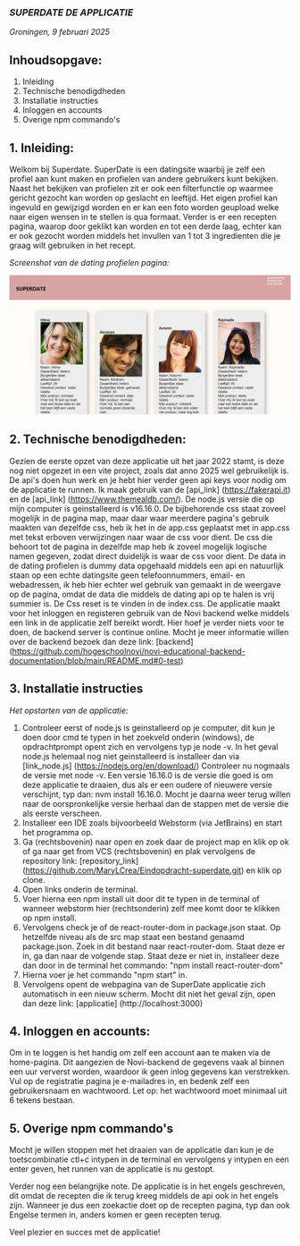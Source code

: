 ### *SUPERDATE DE APPLICATIE* 
*Groningen, 9 februari 2025*

## Inhoudsopgave:
1. Inleiding
2. Technische benodigdheden
3. Installatie instructies
4. Inloggen en accounts
5. Overige npm commando's 

## 1. Inleiding:
Welkom bij Superdate. SuperDate is een datingsite waarbij je zelf een profiel aan kunt maken en profielen van andere gebruikers kunt 
bekijken. Naast het bekijken van profielen zit er ook een filterfunctie op waarmee gericht gezocht kan worden op geslacht en leeftijd. Het eigen profiel 
kan ingevuld en gewijzigd worden en er kan een foto worden geupload welke naar eigen wensen in te stellen is qua formaat. Verder is er een recepten pagina, 
waarop door geklikt kan worden en tot een derde laag, echter kan er ook gezocht worden middels het invullen van 1 tot 3 ingredienten die je graag wilt gebruiken 
in het recept. 

*Screenshot van de dating profielen pagina:*

![](src/assets/profiel-pagina.png)

## 2. Technische benodigdheden:
Gezien de eerste opzet van deze applicatie uit het jaar 2022 stamt, is deze nog niet opgezet in een vite project, zoals dat anno 2025 wel gebruikelijk is.
De api's doen hun werk en je hebt hier verder geen api keys voor nodig om de applicatie te runnen. Ik maak gebruik van de [api_link] (https://fakerapi.it) en
de [api_link] (https://www.themealdb.com/). De node.js versie die op mijn computer is geinstalleerd is v16.16.0.
De bijbehorende css staat zoveel mogelijk in de pagina map, maar daar waar meerdere pagina's gebruik maakten van dezelfde css, 
heb ik het in de app.css geplaatst met in app.css met tekst erboven verwijzingen naar waar de css voor dient. De css die behoort tot de pagina in dezelfde map heb ik
zoveel mogelijk logische namen gegeven, zodat direct duidelijk is waar de css voor dient. De data in de dating profielen is dummy data opgehaald middels een api en natuurlijk 
staan op een echte datingsite geen telefoonnummers, email- en webadressen, ik heb hier echter wel gebruik van gemaakt in de weergave op de pagina, omdat de data die middels
de dating api op te halen is vrij summier is. De Css reset is te vinden in de index.css. De applicatie maakt voor het inloggen en registeren gebruik van de Novi backend welke
middels een link in de applicatie zelf bereikt wordt. Hier hoef je verder niets voor te doen, de backend server is continue online. 
Mocht je meer informatie willen over de backend bezoek dan deze link: [backend] (https://github.com/hogeschoolnovi/novi-educational-backend-documentation/blob/main/README.md#0-test)

## 3. Installatie instructies

*Het opstarten van de applicatie:*

1. Controleer eerst of node.js is geinstalleerd op je computer, dit kun je doen door cmd te typen in het zoekveld onderin (windows), de opdrachtprompt opent zich
   en vervolgens typ je node -v.  In het geval node.js helemaal nog niet geinstalleerd is installeer dan via [link_node.js] (https://nodejs.org/en/download/)
   Controleer nu nogmaals de versie met node -v. Een versie 16.16.0 is de versie die goed is om deze applicatie te draaien, dus als er een oudere of nieuwere versie verschijnt, 
   typ dan: nvm install 16.16.0. Mocht je daarna weer terug willen naar de oorspronkelijke versie herhaal dan de stappen met de versie die als eerste verscheen. 
2. Installeer een IDE zoals bijvoorbeeld Webstorm (via JetBrains) en start het programma op. 
3. Ga (rechtsbovenin) naar open en zoek daar de project map en klik op ok of ga naar get from VCS (rechtsbovenin) en plak vervolgens de 
   repository link: [repository_link] (https://github.com/MaryLCrea/Eindopdracht-superdate.git) en klik op clone.
4. Open links onderin de terminal.
5. Voer hierna een npm install uit door dit te typen in de terminal of wanneer webstorm hier (rechtsonderin) zelf mee komt door te klikken op npm install.
6. Vervolgens check je of de react-router-dom in package.json staat. Op hetzelfde niveau als de src map staat een bestand genaamd package.json. Zoek in dit bestand naar
  react-router-dom. Staat deze er in, ga dan naar de volgende stap. Staat deze er niet in, installeer deze dan door in de terminal het commando: "npm install react-router-dom"
7. Hierna voer je het commando "npm start" in.
8. Vervolgens opent de webpagina van de SuperDate applicatie zich automatisch in een nieuw scherm. Mocht dit niet het geval zijn, open dan deze link: [applicatie] (http://localhost:3000) 

## 4. Inloggen en accounts:
Om in te loggen is het handig om zelf een account aan te maken via de home-pagina. Dit aangezien de Novi-backend de gegevens vaak al binnen een 
uur ververst worden, waardoor ik geen inlog gegevens kan verstrekken. Vul op de registratie pagina je e-mailadres in, en bedenk zelf een gebruikersnaam
en wachtwoord. Let op: het wachtwoord moet minimaal uit 6 tekens bestaan. 

## 5. Overige npm commando's
Mocht je willen stoppen met het draaien van de applicatie dan kun je de toetscombinatie ctl+c intypen in de terminal en vervolgens y intypen en een enter geven, 
het runnen van de applicatie is nu gestopt. 

Verder nog een belangrijke note. De applicatie is in het engels geschreven, dit omdat de recepten die ik terug kreeg middels de 
api ook in het engels zijn. Wanneer je dus een zoekactie doet op de recepten pagina, typ dan ook Engelse termen in, anders komen er geen recepten terug. 


Veel plezier en succes met de applicatie!





